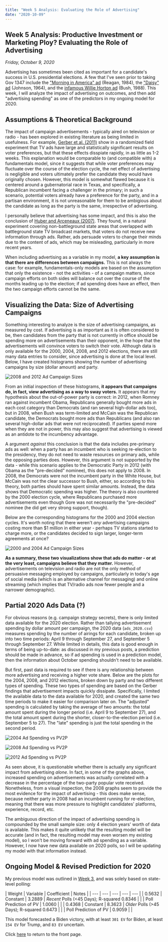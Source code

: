 ```yaml
---
title: "Week 5 Analysis: Evaluating the Role of Advertising"
date: "2020-10-09"
---
```


## Week 5 Analysis: Productive Investment or Marketing Ploy? Evaluating the Role of Advertising
*Friday, October 9, 2020*

Advertising has sometimes been cited as important for a candidate's success in U.S. presidential elections. A few that I've seen prior to taking Gov 1347 include the ["Morning in America" ad](https://www.nytimes.com/2016/05/08/business/the-ad-that-helped-reagan-sell-good-times-to-an-uncertain-nation.html) (Reagan, 1984), the ["Daisy" ad](https://www.smithsonianmag.com/history/how-daisy-ad-changed-everything-about-political-advertising-180958741/) (Johnson, 1964), and the [infamous Willie Horton ad](https://www.nytimes.com/2018/12/03/us/politics/bush-willie-horton.html) (Bush, 1988). This week, I will analyze the impact of advertising on outcomes, and then add "advertising spending" as one of the predictors in my ongoing model for 2020.

## Assumptions & Theoretical Background
The impact of campaign advertisements - typically aired on television or radio - has been explored in existing literature as being limited in usefulness. For example, [Gerber et al. (2011)](https://www.jstor.org/stable/41480831?seq=1) show in a randomized field experiment that TV ads have large and statistically significant results on voter preferences, but that these effects disspiate rapidly, in as little as 1-2 weeks. This explanation would be comparable to (and compatible with) a fundamentals model, since it suggests that while voter preferences may fluctuate over the course of the election cycle, the net effect of advertising is negligible and voters ultimately prefer the candidate they would have originally chosen. However, this model is somewhat flawed because it is centered around a gubernatorial race in Texas, and specifically, a Republican incumbent facing a challenger in the primary; in such a scenario, potential voters already have a preference for the party, and in a partisan environment, it is not unreasonable for them to be ambigious about the candidate as long as the party is the same, irrespective of advertising.

I personally believe that advertising has some impact, and this is also the conclusion of [Huber and Arceneaux (2007)](https://www.jstor.org/stable/4620110?seq=1). They found, in a natural experiment covering non-battleground state areas that overlapped with battleground state TV broadcast markets, that voters do not receive new information through ads. Rather, ads persuade voters to change their minds due to the content of ads, which may be misleading, particularly in more recent years. 

When including advertising as a variable in my model, **a key assumption is that there are differences between campaigns.** This is not always the case: for example, fundamentals-only models are based on the assumption that only the existence - not the activities - of a campaign matters, since campaign efforts on both sides will balance out over the course of the months leading up to the election; if ad spending does have an effect, then the two campaign efforts cannot be the same.

## Visualizing the Data: Size of Advertising Campaigns
Something interesting to analyze is the size of advertising campaigns, as measured by cost. If advertising is as important as it is often considered to be, then candidates from the party that is not currently in office should be spending more on advertisements than their opponent, in the hope that the advertisements will convince voters to switch their vote. Although data is only available for the 2000, 2004, 2008, and 2012 elections, there are still many data entries to consider, since advertising is done at the local level. Below, I have created histograms showing the number of advertising campaigns by size (dollar amount) and party.

![2008 and 2012 Ad Campaign Sizes](https://yanxifang.github.io/Gov-1347/images/ad_campaign_size_2008_2012.png)

From an initial inspection of these histograms, **it appears that campaigns do, in fact, view advertising as a way to sway voters.** It appears that my hypothesis about the out-of-power party is correct: in 2012, when Romney ran against incumbent Obama, Republicans generally bought more ads in each cost category than Democrats (and ran several high-dollar ads too), but in 2008, when Bush was term-limited and McCain was the Republican candidate, the Democrats bought more ads than Republicans (and also ran several high-dollar ads that were not reciprocated). If parties spend more when they are not in power, this may also suggest that advertising is viewed as an antidote to the incumbency advantage.

A argument *against* this conclusion is that the data includes pre-primary ads as well: when a party has an incumbent who is seeking re-election to the presidency, they do not need to waste resources on primary ads, while the opposing parties does. However, this argument is not supported by the data - while this scenario applies to the Democratic Party in 2012 (with Obama as the "pre-decided" nominee), this does not apply to 2008. In 2008, the Democrats were not the incumbent party in the White House, but McCain was not the clear successor to Bush, either, so according to this theory, both parties should have spent similar amounts. Instead, the data shows that Democratic spending was higher. The theory is also countered by the 2000 election cycle, where Republicans purchased more advertisements even though Gore was not necessarily the "pre-decided" nominee (he did get very strong support, though).

Below are the corresponding histograms for the 2000 and 2004 election cycles. It's worth noting that there weren't *any* advertising campaigns costing more than $1 million in either year - perhaps TV stations started to charge more, or the candidates decided to sign larger, longer-term agreements at once?

![2000 and 2004 Ad Campaign Sizes](https://yanxifang.github.io/Gov-1347/images/ad_campaign_size_2000_2004.png)

**As a summary, these two visualizations show that ads do matter - or at the very least, campaigns believe that they matter.** However, advertisements on television and radio are not the only method of persuasive messaging employed by campaigns, particularly in today's age of social media (which is an alternative channel for messaging) and online streaming (which implies that TV/radio ads now fewer people and a narrower demographic).

## Partial 2020 Ads Data (?)
For obvious reasons (e.g. campaign strategy secrets), there is only limited data available for the 2020 election. Rather than tallying advertisement spending by dollar amount per campaign, the 2020 data (`ads_2020.csv`) measures spending by the number of airings for each candidate, broken up into two time periods: April 9 through September 27, and September 5 through September 27. While limited in details, this data is good enough in terms of being up-to-date: as discussed in my previous posts, a prediction should be made in advance, so if ad spending is used in a prediction model, then the information about October spending shouldn't need to be available.

But first, past data is required to see if there is any relationship between more advertising and receiving a higher vote share. Below are the plots for the 2004, 2008, and 2012 elections, broken down by party and two different types of spending. These two types of spending are based on the Gerber findings that advertisement impacts quickly dissipate. Specifically, I limited the available data to the data available for 2020, and created the same two time periods to make it easier for comparison later on. The "adjusted" spending is calculated by taking the average of two amounts: the total amount spent during the longer period (i.e. April 9 to September 27), and the total amount spent during the shorter, closer-to-the-election period (i.e. September 5 to 27). The "late" spending is just the total spending in the second period.

![2004 Ad Spending vs PV2P](https://yanxifang.github.io/Gov-1347/images/ads_pv2p_2004.png)


![2008 Ad Spending vs PV2P](https://yanxifang.github.io/Gov-1347/images/ads_pv2p_2008.png)


![2012 Ad Spending vs PV2P](https://yanxifang.github.io/Gov-1347/images/ads_pv2p_2012.png)

As seen above, it is questionable whether there is actually any significant impact from advertising *alone*. In fact, in some of the graphs above, increased spending on advertisements was actually correlated with a decrease in the percentage of the two-party popular vote received. Nonetheless, from a visual inspection, the 2008 graphs seem to provide the most evidence for the impact of advertising - this does make sense, because neither party in 2008 had an incumbent running for re-election, meaning that there was more pressure to highlight candidates' platforms, experience, record, etc.

The ambiguous direction of the impact of advertising spending is compounded by the small sample size: only 4 election years' worth of data is available. This makes it quite unlikely that the resulting model will be accurate (and in fact, the resulting model may even worsen my existing model), so I won't be moving forward with ad spending as a variable. However, I now have new data available on 2020 polls, so I will be updating my model with that information instead.

## Ongoing Model & Revised Prediction for 2020
My previous model was outlined in [Week 3](https://yanxifang.github.io/Gov-1347/2020/09/25/Week-Three-Predictions.html), and was solely based on state-level polling:

| Weight | Variable | Coefficient | Notes |
| --- | --- | --- | --- | --- |
| 0.5632 | Constant | 3.2889 | *Recent* Polls (<45 Days); R-squared 0.8346 |
|  | Poll Prediction of PV | 1.0060 | |
| 0.4368 | Constant | 8.3623 | *Older* Polls (>45 Days); R-squared 0.6473 |
|  | Poll Prediction of PV | 0.9059 | |

This model forecasted a Biden victory, with at least `301 EV` for Biden, at least `154 EV` for Trump, and `83 EV` uncertain.

Click [here](https://yanxifang.github.io/Gov-1347) to return to the front page.
